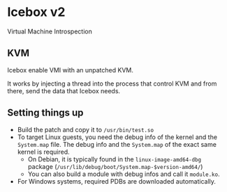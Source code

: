 # Icebox v2

Virtual Machine Introspection

## KVM

Icebox enable VMI with an unpatched KVM.

It works by injecting a thread into the process that control KVM and from there,
send the data that Icebox needs.

## Setting things up

- Build the patch and copy it to `/usr/bin/test.so`
- To target Linux guests, you need the debug info of the kernel and the
  `System.map` file. The debug info and the `System.map` of the exact same
  kernel is required.
  - On Debian, it is typically found in the `linux-image-amd64-dbg` package
    (`/usr/lib/debug/boot/System.map-$version-amd64/`)
  - You can also build a module with debug infos and call it `module.ko`.
- For Windows systems, required PDBs are downloaded automatically.
